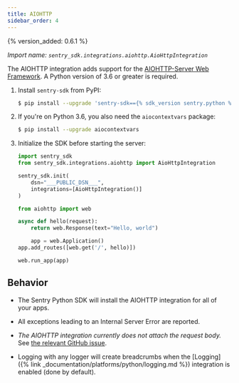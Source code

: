 ```yaml
---
title: AIOHTTP
sidebar_order: 4
---
```


{% version_added: 0.6.1 %}

<!-- WIZARD -->
*Import name: `sentry_sdk.integrations.aiohttp.AioHttpIntegration`*

The AIOHTTP integration adds support for the [AIOHTTP-Server Web
Framework](https://docs.aiohttp.org/en/stable/web.html). A Python version of
3.6 or greater is required.

1. Install `sentry-sdk` from PyPI:

    ```bash
    $ pip install --upgrade 'sentry-sdk=={% sdk_version sentry.python %}'
    ```

2.  If you're on Python 3.6, you also need the `aiocontextvars` package:

    ```bash
    $ pip install --upgrade aiocontextvars
    ```

3.  Initialize the SDK before starting the server:

    ```python
    import sentry_sdk
    from sentry_sdk.integrations.aiohttp import AioHttpIntegration
    
    sentry_sdk.init(
        dsn="___PUBLIC_DSN___",
        integrations=[AioHttpIntegration()]
    )

    from aiohttp import web

    async def hello(request):
        return web.Response(text="Hello, world")

        app = web.Application()
    app.add_routes([web.get('/', hello)])

    web.run_app(app)
    ```

<!-- ENDWIZARD -->

## Behavior

* The Sentry Python SDK will install the AIOHTTP integration for all of your apps.

* All exceptions leading to an Internal Server Error are reported.

* *The AIOHTTP integration currently does not attach the request body.* See
  [the relevant GitHub
  issue](https://github.com/getsentry/sentry-python/issues/220).

* Logging with any logger will create breadcrumbs when
  the [Logging]({% link _documentation/platforms/python/logging.md %})
  integration is enabled (done by default).
